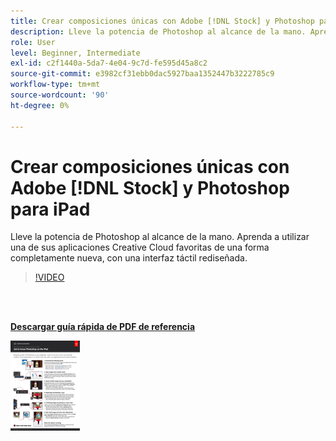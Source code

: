 ```yaml
---
title: Crear composiciones únicas con Adobe [!DNL Stock] y Photoshop para iPad
description: Lleve la potencia de Photoshop al alcance de la mano. Aprenda a utilizar una de sus aplicaciones Creative Cloud favoritas de una forma completamente nueva, con una interfaz táctil rediseñada
role: User
level: Beginner, Intermediate
exl-id: c2f1440a-5da7-4e04-9c7d-fe595d45a8c2
source-git-commit: e3982cf31ebb0dac5927baa1352447b3222785c9
workflow-type: tm+mt
source-wordcount: '90'
ht-degree: 0%

---
```


# Crear composiciones únicas con Adobe [!DNL Stock] y Photoshop para iPad

Lleve la potencia de Photoshop al alcance de la mano. Aprenda a utilizar una de sus aplicaciones Creative Cloud favoritas de una forma completamente nueva, con una interfaz táctil rediseñada.

>[!VIDEO](https://video.tv.adobe.com/v/331004?hidetitle=true)

<br> 

[**Descargar guía rápida de PDF de referencia**](../quick-reference/GettoknowPhotoshopontheiPad.pdf)

[![Imagen de la primera página de la guía de referencia rápida](assets/GettoknowPhotoshopontheiPadPage1.png)](../quick-reference/GettoknowPhotoshopontheiPad.pdf)
